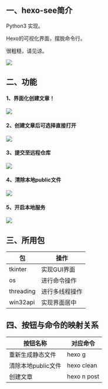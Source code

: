 ## 一、hexo-see简介

Python3 实现。

Hexo的可视化界面，摆脱命令行。

很粗糙，请见谅。

![](C:\Users\Maifeel\Desktop\初始界面.png)



## 二、功能

#### 1、界面化创建文章！

![](C:\Users\Maifeel\Desktop\创建文章.png)

#### 2、创建文章后可选择直接打开

![](C:\Users\Maifeel\Desktop\可选打开文件.png)

#### 3、提交至远程仓库

![](C:\Users\Maifeel\Desktop\提交远程仓库.png)

#### 4、清除本地public文件

![](C:\Users\Maifeel\Desktop\clean.png)

#### 5、开启本地服务

![](C:\Users\Maifeel\Desktop\本地预览.png)



## 三、所用包

| 包        | 操作           |
| --------- | -------------- |
| tkinter   | 实现GUI界面    |
| os        | 进行命令操作   |
| threading | 进行多线程操作 |
| win32api  | 实现界面居中   |



## 四、按钮与命令的映射关系

| 按钮名称           | 对应命令             |
| ------------------ | -------------------- |
| 重新生成静态文件   | hexo g               |
| 清除本地public文件 | hexo clean           |
| 创建文章           | hexo n post  <title> |
| 提交仓库           | hexo d               |
| 本地预览           | hexo s               |
| 退出               | 退出本程序           |



## 五、使用

#### 配置

1. `tkinter`、`os`、`threading` 都是内置包，因此仅需安装 `win32api`，

   Python3 使用 `pip3 install pypiwin32`安装即可。

   > 如安装失败，请手动安装`whl`文件。
   >
   > `whl`文件源地址：https://www.lfd.uci.edu/~gohlke/pythonlibs/。

2. 更改 if \_\_name\_\_ == '\_\_main\_\_': 里初始化 Hexo 时的路径输入。

   改为自己博客 **站点配置根路径** 即可使用！

#### 说明

1. 输入 **标题、标签、分类** 直接创建！

   **标题** 不可为空！，**标签和分类** 可以为空。

   如果标题中出现 **空格** 会被替换掉。

2. 如果想要使用 **.exe** 可执行文件，需自行转换（因为需要配置自己的路径）。

   可使用 **pyinstaller** 包进行转换，`pip install pyinstaller`。

   下面有关于本工具的打包说明。

3. 除本地预览为后台开启，其他都会有控制台出现，方便查看执行过程。

4. 本地预览暂时不支持关闭（因为是后台执行，虽然也不需要关，毕竟可以一直本地访问），

   即使程序退出，本地服务也不会关闭。

5. 因为本地服务有可能在后台运行，因此点击本地预览时将会使用`taskkill`杀掉 占用`4000`端口的服务，

   然后才开启`Hexo`本地服务。

## 六、exe 可执行程序转换说明

#### pyinstaller的参数说明

```python
-c 参数		使用控制台，无界面(默认)

-w 参数		使用窗口，无控制台.如果程序里有使用到控制台(如print)的就不可以使用-w,
			 否则会报错 '''failed to excute script xxx'''
			 如果想要捕捉错误信息可以先用控制台捕捉,没有报错后再使用无控制台.
        
-D 参数		创建一个目录，包含exe文件，但会依赖很多文件（默认选项）。

-F 参数		打包成一个exe文件

-p 			  多文件打包时,以-p [其他.py] 的形式跟在主文件后
		'''如:pyinstaller -w -F main.py -p view.py -p other.py'''

-i 参数 		修改打包后的exe图标,图标应放在py同级目录下,需要是ico格式,只改后缀不可用.
		'''如:pyinstaller -w -F -i zzz.ico main.py -p view.py -p other.py'''

```

#### 本程序的打包说明

1. 将配置完毕的 **Hexo.py** 与 **favicon.ico** 放在同一文件目录
2. 使用命令行进入文件目录
3. `pyinstaller -w -F -i favicon.ico Hexo.py`
4. 愉快使用

## 七、额外说明

本工具开源协议为 **不知道协议**，因为我还没有区分这些协议的意思……

总之，随便用，欢迎 `star`、 `fork`、`issue`。